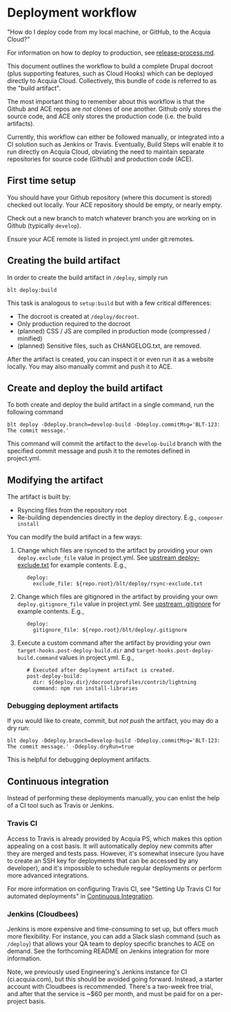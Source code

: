 # Deployment workflow

"How do I deploy code from my local machine, or GitHub, to the Acquia Cloud?"

For information on how to deploy to production, see [release-process.md](release-process.md).

This document outlines the workflow to build a complete Drupal docroot (plus supporting features, such as Cloud Hooks) which can be deployed directly to Acquia Cloud. Collectively, this bundle of code is referred to as the "build artifact".

The most important thing to remember about this workflow is that the Github and ACE repos are _not_ clones of one another. Github only stores the source code, and ACE only stores the production code (i.e. the build artifacts).

Currently, this workflow can either be followed manually, or integrated into a CI solution such as Jenkins or Travis. Eventually, Build Steps will enable it to run directly on Acquia Cloud, obviating the need to maintain separate repositories for source code (Github) and production code (ACE).

## First time setup

You should have your Github repository (where this document is stored) checked out locally. Your ACE repository should be empty, or nearly empty.

Check out a new branch to match whatever branch you are working on in Github (typically `develop`).

Ensure your ACE remote is listed in project.yml under git:remotes.

## Creating the build artifact

In order to create the build artifact in `/deploy`, simply run
```
blt deploy:build
```

This task is analogous to `setup:build` but with a few critical differences:

* The docroot is created at `/deploy/docroot`.
* Only production required to the docroot
* (planned) CSS / JS are compiled in production mode (compressed / minified)
* (planned) Sensitive files, such as CHANGELOG.txt, are removed.

After the artifact is created, you can inspect it or even run it as a website locally. You may also manually commit and push it to ACE.

## Create and deploy the build artifact

To both create and deploy the build artifact in a single command, run the following command

````
blt deploy -Ddeploy.branch=develop-build -Ddeploy.commitMsg='BLT-123: The commit message.'
````

This command will commit the artifact to the `develop-build` branch with the specified commit message and push it to the remotes defined in project.yml.

## Modifying the artifact

The artifact is built by:

* Rsyncing files from the repository root
* Re-building dependencies directly in the deploy directory. E.g., `composer install`

You can modify the build artifact in a few ways:

1. Change which files are rsynced to the artifact by providing your own `deploy.exclude_file` value in project.yml. See [upstream deploy-exclude.txt](https://github.com/acquia/blt/blob/8.x/phing/files/deploy-exclude.txt) for example contents.  E.g.,

          deploy:
            exclude_file: ${repo.root}/blt/deploy/rsync-exclude.txt

1. Change which files are gitignored in the artifact by providing your own `deploy.gitignore_file` value in project.yml. See [upstream .gitignore](https://github.com/acquia/blt/blob/8.x/phing/files/.gitignore) for example contents. E.g.,

          deploy:
            gitignore_file: ${repo.root}/blt/deploy/.gitignore

1. Execute a custom command after the artifact by providing your own `target-hooks.post-deploy-build.dir` and `target-hooks.post-deploy-build.command` values in project.yml. E.g.,

          # Executed after deployment artifact is created.
          post-deploy-build:
            dir: ${deploy.dir}/docroot/profiles/contrib/lightning
            command: npm run install-libraries

### Debugging deployment artifacts

If you would like to create, commit, but _not push_ the artifact, you may do a dry run:

````
blt deploy -Ddeploy.branch=develop-build -Ddeploy.commitMsg='BLT-123: The commit message.' -Ddeploy.dryRun=true
````

This is helpful for debugging deployment artifacts.

## Continuous integration

Instead of performing these deployments manually, you can enlist the help of a CI tool such as Travis or Jenkins.

### Travis CI

Access to Travis is already provided by Acquia PS, which makes this option appealing on a cost basis. It will automatically deploy new commits after they are merged and tests pass. However, it's somewhat insecure (you have to create an SSH key for deployments that can be accessed by any developer), and it's impossible to schedule regular deployments or perform more advanced integrations.

For more information on configuring Travis CI, see "Setting Up Travis CI for automated deployments" in [Continuous Integration](ci.md).

### Jenkins (Cloudbees)

Jenkins is more expensive and time-consuming to set up, but offers much more flexibility. For instance, you can add a Slack slash command (such as `/deploy`) that allows your QA team to deploy specific branches to ACE on demand. See the forthcoming README on Jenkins integration for more information.

Note, we previously used Engineering's Jenkins instance for CI (ci.acquia.com), but this should be avoided going forward. Instead, a starter account with Cloudbees is recommended. There's a two-week free trial, and after that the service is ~$60 per month, and must be paid for on a per-project basis.
